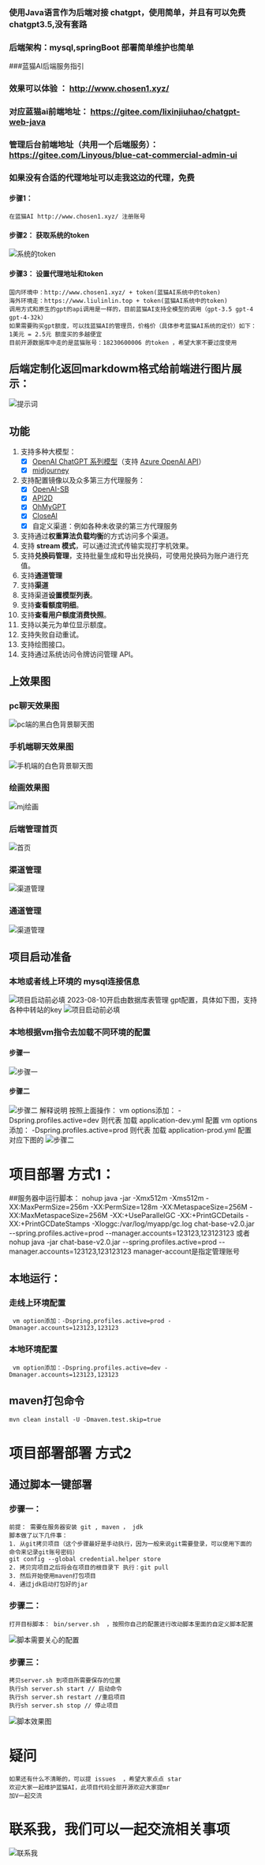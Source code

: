  ### 使用Java语言作为后端对接 chatgpt，使用简单，并且有可以免费chatgpt3.5,没有套路
 ### 后端架构：mysql,springBoot 部署简单维护也简单
 ###蓝猫AI后端服务指引
### 效果可以体验 ： http://www.chosen1.xyz/
### 对应蓝猫ai前端地址： https://gitee.com/lixinjiuhao/chatgpt-web-java
### 管理后台前端地址（共用一个后端服务）：https://gitee.com/Linyous/blue-cat-commercial-admin-ui
 ### 如果没有合适的代理地址可以走我这边的代理，免费
 #### 步骤1：
    在蓝猫AI http://www.chosen1.xyz/ 注册账号
 #### 步骤2： 获取系统的token
 ![系统的token](image/config.jpeg)
 
  #### 步骤3： 设置代理地址和token
    国内环境中：http://www.chosen1.xyz/ + token(蓝猫AI系统中的token)
    海外环境走：https://www.liulinlin.top + token(蓝猫AI系统中的token)
    调用方式和原生的gpt的api调用是一样的，目前蓝猫AI支持全模型的调用（gpt-3.5 gpt-4 gpt-4-32k）
    如果需要购买gpt额度，可以找蓝猫AI的管理员，价格价（具体参考蓝猫AI系统的定价）如下：
    1美元 = 2.5元 额度买的多越便宜
    目前开源数据库中走的是蓝猫账号：18230600006 的token ，希望大家不要过度使用 
 
## 后端定制化返回markdowm格式给前端进行图片展示：
![提示词]("url")

## 功能
1. 支持多种大模型：
   + [x] [OpenAI ChatGPT 系列模型](https://platform.openai.com/docs/guides/gpt/chat-completions-api)（支持 [Azure OpenAI API](https://learn.microsoft.com/en-us/azure/ai-services/openai/reference)）
   + [x] [midjourney](https://bigmodel.cn)
2. 支持配置镜像以及众多第三方代理服务：
   + [x] [OpenAI-SB](https://openai-sb.com)
   + [x] [API2D](https://api2d.com/r/197971)
   + [x] [OhMyGPT](https://aigptx.top?aff=uFpUl2Kf)
   + [x] [CloseAI](https://console.closeai-asia.com/r/2412)
   + [x] 自定义渠道：例如各种未收录的第三方代理服务
3. 支持通过**权重算法负载均衡**的方式访问多个渠道。
4. 支持 **stream 模式**，可以通过流式传输实现打字机效果。
5. 支持**兑换码管理**，支持批量生成和导出兑换码，可使用兑换码为账户进行充值。
6. 支持**通道管理**
7. 支持**渠道**
8. 支持渠道**设置模型列表**。
9. 支持**查看额度明细**。
10. 支持**查看用户额度消费快照**。
11. 支持以美元为单位显示额度。
12. 支持失败自动重试。
13. 支持绘图接口。
14. 支持通过系统访问令牌访问管理 API。


## 上效果图
### pc聊天效果图
![pc端的黑白色背景聊天图](image/pc-chat.jpg)
### 手机端聊天效果图
![手机端的白色背景聊天图](image/phone-chat-white.jpg)
### 绘画效果图
![mj绘画](image/draw.jpeg)
### 后端管理首页
![首页](image/后端首页.jpeg)
### 渠道管理
![渠道管理](image/渠道管理.jpeg)
### 通道管理
![渠道管理](image/通道管理.jpeg)


## 项目启动准备
### 本地或者线上环境的 mysql连接信息
![项目启动前必填](image/项目启动前必填.jpeg)
2023-08-10开启由数据库表管理 gpt配置，具体如下图，支持各种中转站的key
![项目启动前必填](image/项目启动前必填1.jpeg)
### 本地根据vm指令去加载不同环境的配置
#### 步骤一
![步骤一](image/idea的vm配置步骤1.jpeg)
#### 步骤二
![步骤二](image/idea的vm配置步骤2.jpeg)
解释说明
按照上面操作：
vm options添加： -Dspring.profiles.active=dev 则代表 加载 application-dev.yml 配置
vm options添加： -Dspring.profiles.active=prod 则代表 加载 application-prod.yml 配置
对应下图的
![步骤二](image/vm配置解释说明.jpeg)

# 项目部署 方式1：
 ##服务器中运行脚本： 
     nohup java -jar -Xmx512m -Xms512m -XX:MaxPermSize=256m -XX:PermSize=128m -XX:MetaspaceSize=256M  -XX:MaxMetaspaceSize=256M  -XX:+UseParallelGC -XX:+PrintGCDetails -XX:+PrintGCDateStamps -Xloggc:/var/log/myapp/gc.log  chat-base-v2.0.jar --spring.profiles.active=prod --manager.accounts=123123,123123123
     或者
     nohup java -jar   chat-base-v2.0.jar --spring.profiles.active=prod --manager.accounts=123123,123123123
     manager-account是指定管理账号
 ## 本地运行：
 ### 走线上环境配置
     vm option添加：-Dspring.profiles.active=prod -Dmanager.accounts=123123,123123
### 本地环境配置
     vm option添加：-Dspring.profiles.active=dev -Dmanager.accounts=123123,123123

## maven打包命令
    mvn clean install -U -Dmaven.test.skip=true

# 项目部署部署 方式2
## 通过脚本一键部署 
### 步骤一：
    前提： 需要在服务器安装 git , maven ， jdk  
    脚本做了以下几件事：
    1. 从git拷贝项目（这个步骤最好是手动执行，因为一般来说git需要登录，可以使用下面的命令来记录git账号密码）
    git config --global credential.helper store
    2. 拷贝完项目之后将会在项目的根目录下 执行：git pull
    3. 然后开始使用maven打包项目
    4. 通过jdk启动打包好的jar
### 步骤二：
    打开目标脚本： bin/server.sh  ，按照你自己的配置进行改动脚本里面的自定义脚本配置
   ![脚本需要关心的配置](image/脚本配置.jpeg)
### 步骤三：
    拷贝server.sh 到项目所需要保存的位置
    执行sh server.sh start // 启动命令 
    执行sh server.sh restart //重启项目
    执行sh server.sh stop // 停止项目 
   ![脚本效果图](image/脚本启动成功效果图.jpeg)

   
# 疑问
    如果还有什么不清晰的，可以提 issues  ，希望大家点点 star
    欢迎大家一起维护蓝猫AI，此项目代码全部开源欢迎大家提mr
    加V一起交流  

# 联系我，我们可以一起交流相关事项    
![联系我](image/me.jpg )
 

